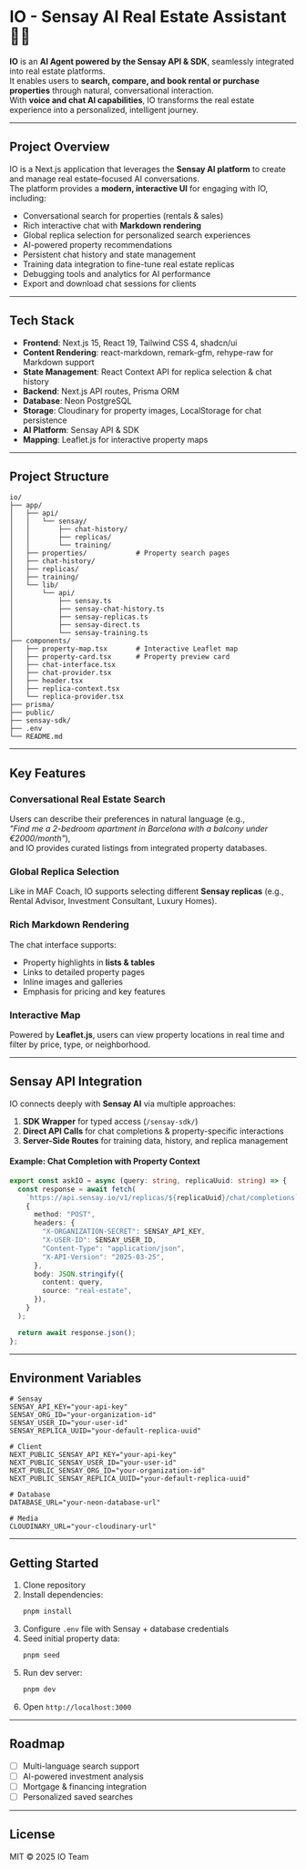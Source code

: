 # IO - Sensay AI Real Estate Assistant 🏡🤖

**IO** is an **AI Agent powered by the Sensay API & SDK**, seamlessly integrated into real estate platforms.  
It enables users to **search, compare, and book rental or purchase properties** through natural, conversational interaction.  
With **voice and chat AI capabilities**, IO transforms the real estate experience into a personalized, intelligent journey.  

---

## Project Overview

IO is a Next.js application that leverages the **Sensay AI platform** to create and manage real estate–focused AI conversations.  
The platform provides a **modern, interactive UI** for engaging with IO, including:

- Conversational search for properties (rentals & sales)  
- Rich interactive chat with **Markdown rendering**  
- Global replica selection for personalized search experiences  
- AI-powered property recommendations  
- Persistent chat history and state management  
- Training data integration to fine-tune real estate replicas  
- Debugging tools and analytics for AI performance  
- Export and download chat sessions for clients  

---

## Tech Stack

- **Frontend**: Next.js 15, React 19, Tailwind CSS 4, shadcn/ui  
- **Content Rendering**: react-markdown, remark-gfm, rehype-raw for Markdown support  
- **State Management**: React Context API for replica selection & chat history  
- **Backend**: Next.js API routes, Prisma ORM  
- **Database**: Neon PostgreSQL  
- **Storage**: Cloudinary for property images, LocalStorage for chat persistence  
- **AI Platform**: Sensay API & SDK  
- **Mapping**: Leaflet.js for interactive property maps  

---

## Project Structure

```
io/
├── app/                       
│   ├── api/                  
│   │   └── sensay/           
│   │       ├── chat-history/  
│   │       ├── replicas/      
│   │       └── training/      
│   ├── properties/            # Property search pages
│   ├── chat-history/          
│   ├── replicas/              
│   ├── training/              
│   └── lib/                   
│       └── api/               
│           ├── sensay.ts                 
│           ├── sensay-chat-history.ts    
│           ├── sensay-replicas.ts        
│           ├── sensay-direct.ts          
│           └── sensay-training.ts        
├── components/                
│   ├── property-map.tsx       # Interactive Leaflet map
│   ├── property-card.tsx      # Property preview card
│   ├── chat-interface.tsx     
│   ├── chat-provider.tsx      
│   ├── header.tsx             
│   ├── replica-context.tsx    
│   └── replica-provider.tsx   
├── prisma/                    
├── public/                    
├── sensay-sdk/                
├── .env                       
└── README.md                  
```

---

## Key Features

### Conversational Real Estate Search

Users can describe their preferences in natural language (e.g.,  
*"Find me a 2-bedroom apartment in Barcelona with a balcony under €2000/month"*),  
and IO provides curated listings from integrated property databases.  

### Global Replica Selection

Like in MAF Coach, IO supports selecting different **Sensay replicas** (e.g., Rental Advisor, Investment Consultant, Luxury Homes).  

### Rich Markdown Rendering

The chat interface supports:

- Property highlights in **lists & tables**  
- Links to detailed property pages  
- Inline images and galleries  
- Emphasis for pricing and key features  

### Interactive Map

Powered by **Leaflet.js**, users can view property locations in real time and filter by price, type, or neighborhood.  

---

## Sensay API Integration

IO connects deeply with **Sensay AI** via multiple approaches:  

1. **SDK Wrapper** for typed access (`/sensay-sdk/`)  
2. **Direct API Calls** for chat completions & property-specific interactions  
3. **Server-Side Routes** for training data, history, and replica management  

#### Example: Chat Completion with Property Context

```typescript
export const askIO = async (query: string, replicaUuid: string) => {
  const response = await fetch(
    `https://api.sensay.io/v1/replicas/${replicaUuid}/chat/completions`,
    {
      method: "POST",
      headers: {
        "X-ORGANIZATION-SECRET": SENSAY_API_KEY,
        "X-USER-ID": SENSAY_USER_ID,
        "Content-Type": "application/json",
        "X-API-Version": "2025-03-25",
      },
      body: JSON.stringify({
        content: query,
        source: "real-estate",
      }),
    }
  );

  return await response.json();
};
```

---

## Environment Variables

```
# Sensay
SENSAY_API_KEY="your-api-key"
SENSAY_ORG_ID="your-organization-id"
SENSAY_USER_ID="your-user-id"
SENSAY_REPLICA_UUID="your-default-replica-uuid"

# Client
NEXT_PUBLIC_SENSAY_API_KEY="your-api-key"
NEXT_PUBLIC_SENSAY_USER_ID="your-user-id"
NEXT_PUBLIC_SENSAY_ORG_ID="your-organization-id"
NEXT_PUBLIC_SENSAY_REPLICA_UUID="your-default-replica-uuid"

# Database
DATABASE_URL="your-neon-database-url"

# Media
CLOUDINARY_URL="your-cloudinary-url"
```

---

## Getting Started

1. Clone repository  
2. Install dependencies:  
   ```bash
   pnpm install
   ```
3. Configure `.env` file with Sensay + database credentials  
4. Seed initial property data:  
   ```bash
   pnpm seed
   ```
5. Run dev server:  
   ```bash
   pnpm dev
   ```
6. Open `http://localhost:3000`  

---

## Roadmap

- [ ] Multi-language search support  
- [ ] AI-powered investment analysis  
- [ ] Mortgage & financing integration  
- [ ] Personalized saved searches  

---

## License

MIT © 2025 IO Team
